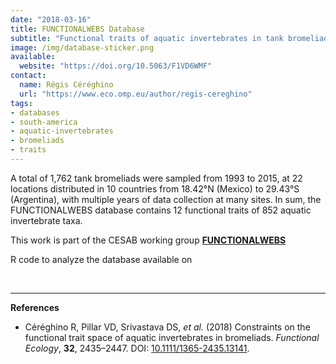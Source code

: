 ```yaml
---
date: "2018-03-16"
title: FUNCTIONALWEBS Database
subtitle: "Functional traits of aquatic invertebrates in tank bromeliads"
image: /img/database-sticker.png
available:
  website: "https://doi.org/10.5063/F1VD6WMF"
contact:
  name: Régis Céréghino
  url: "https://www.eco.omp.eu/author/regis-cereghino"
tags:
- databases
- south-america
- aquatic-invertebrates
- bromeliads
- traits
---
```


A total of 1,762 tank bromeliads were sampled from 1993 to 2015, at 22 locations distributed in 10 countries from 18.42°N (Mexico) to 29.43°S (Argentina), with multiple years of data collection at many sites. In sum, the FUNCTIONALWEBS database contains 12 functional traits of 852 aquatic invertebrate taxa.

This work is part of the CESAB working group [**FUNCTIONALWEBS**](https://www.fondationbiodiversite.fr/en/the-frb-in-action/programs-and-projects/le-cesab/functionalwebs/)


<!--more-->

R code to analyze the database available on &nbsp;[<i class="fab fa-github fa-lg"></i>](https://zenodo.org/record/1200194)

<br />
<hr />

**References**

- Céréghino R, Pillar VD, Srivastava DS, _et al._ (2018) Constraints on the functional trait space of aquatic invertebrates in bromeliads. _Functional Ecology_, **32**, 2435–2447. DOI: [10.1111/1365-2435.13141](https://doi.org/10.1111/1365-2435.13141).

